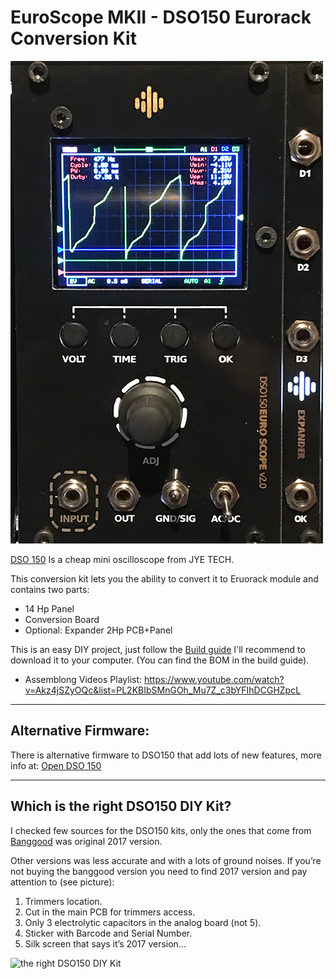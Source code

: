 # EuroScope MKII - DSO150 Eurorack Conversion Kit
![DSO150 EuroScope](EuroScopeV2.png)

[DSO 150](https://www.banggood.com/Orignal-JYE-Tech-DS0150-15001K-DSO-SHELL-DIY-Digital-Oscilloscope-Kit-With-Housing-p-1093865.html?p=PN14171629793201505V&cur_warehouse=CN) Is a cheap mini oscilloscope from JYE TECH.

This conversion kit lets you the ability to convert it to Eruorack module and contains two parts:

* 14 Hp Panel
* Conversion Board
* Optional: Expander 2Hp PCB+Panel

This is an easy DIY project, just follow the [Build guide](EuroScope_mk2-Build_Guide.pdf) I'll recommend to download it to your computer.
(You can find the BOM in the build guide).

* Assemblong Videos Playlist: https://www.youtube.com/watch?v=Akz4jSZyOQc&list=PL2KBIbSMnGOh_Mu7Z_c3bYFIhDCGHZpcL


___________________________________________________
## Alternative Firmware:
There is alternative firmware to DSO150 that add lots of new features, more info at:
[Open DSO 150](https://github.com/michar71/Open-DSO-150)
___________________________________________________
## Which is the right DSO150 DIY Kit?
I checked few sources for the DSO150 kits, only the ones that come from [Banggood](https://www.banggood.com/Orignal-JYE-Tech-DS0150-15001K-DSO-SHELL-DIY-Digital-Oscilloscope-Kit-With-Housing-p-1093865.html?p=PN14171629793201505V&cur_warehouse=CN) was original 2017 version.

Other versions was less accurate and with a lots of ground noises.
If you’re not buying the banggood version you need to find 2017 version and pay attention to (see picture):
1. Trimmers location.
2. Cut in the main PCB for trimmers access.
3. Only 3 electrolytic capacitors in the analog board (not 5).
4. Sticker with Barcode and Serial Number.
5. Silk screen that says it’s 2017 version... 

![the right DSO150 DIY Kit](https://raw.githubusercontent.com/Shayshez/DSO150-Euro-Scope/master/the_right_dso150_kit.jpg)
